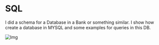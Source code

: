 # SQL
I did a schema for a Database in a Bank or something similar. I show how create a database in MYSQL and some examples for queries in this DB.

![Img](https://github.com/NewMickrig/SQL/assets/77498360/f0b67892-8a60-44db-b48e-71b8fa03584a)
